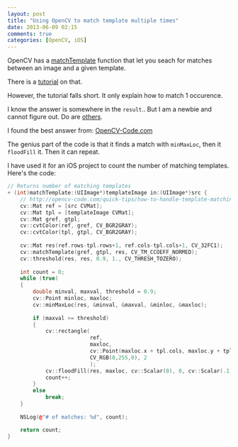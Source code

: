 ```yaml
---
layout: post
title: "Using OpenCV to match template multiple times"
date: 2013-06-09 02:15
comments: true
categories: [OpenCV, iOS]
---
```


OpenCV has a [matchTemplate](http://opencv.itseez.com/modules/imgproc/doc/object_detection.html?highlight=matchtemplate#matchtemplate) function that let you seach for matches between an image and a given template.

<!-- more -->

There is a [tutorial](http://docs.opencv.org/doc/tutorials/imgproc/histograms/template_matching/template_matching.html#template-matching) on that.

However, the tutorial falls short. It only explain how to match 1 occurence.

I know the answer is somewhere in the `result`.. But I am a newbie and cannot figure out. Do are [others](http://answers.opencv.org/question/11180/template-matching-with-multiple-occurance/).

I found the best answer from: [OpenCV-Code.com](http://opencv-code.com/quick-tips/how-to-handle-template-matching-with-multiple-occurences/)

The genius part of the code is that it finds a match with `minMaxLoc`, then it `floodFill` it. Then it can repeat.

I have used it for an iOS project to count the number of matching templates. Here's the code:

```cpp
// Returns number of matching templates
+ (int)matchTemplate:(UIImage*)templateImage in:(UIImage*)src {
    // http://opencv-code.com/quick-tips/how-to-handle-template-matching-with-multiple-occurences/
    cv::Mat ref = [src CVMat];
    cv::Mat tpl = [templateImage CVMat];
    cv::Mat gref, gtpl;
    cv::cvtColor(ref, gref, CV_BGR2GRAY);
    cv::cvtColor(tpl, gtpl, CV_BGR2GRAY);
    
    cv::Mat res(ref.rows-tpl.rows+1, ref.cols-tpl.cols+1, CV_32FC1);
    cv::matchTemplate(gref, gtpl, res, CV_TM_CCOEFF_NORMED);
    cv::threshold(res, res, 0.9, 1., CV_THRESH_TOZERO);
    
    int count = 0;
    while (true)
    {
        double minval, maxval, threshold = 0.9;
        cv::Point minloc, maxloc;
        cv::minMaxLoc(res, &minval, &maxval, &minloc, &maxloc);
        
        if (maxval >= threshold)
        {
            cv::rectangle(
                          ref,
                          maxloc,
                          cv::Point(maxloc.x + tpl.cols, maxloc.y + tpl.rows),
                          CV_RGB(0,255,0), 2
                          );
            cv::floodFill(res, maxloc, cv::Scalar(0), 0, cv::Scalar(.1), cv::Scalar(1.));
            count++;
        }
        else
            break;
    }
    
    NSLog(@"# of matches: %d", count);

    return count;
}
```